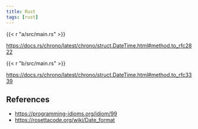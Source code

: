 ```yaml
---
title: Rust
tags: [rust]
---
```


{{< r "a/src/main.rs" >}}

<https://docs.rs/chrono/latest/chrono/struct.DateTime.html#method.to_rfc2822>

{{< r "b/src/main.rs" >}}

<https://docs.rs/chrono/latest/chrono/struct.DateTime.html#method.to_rfc3339>

## References

- <https://programming-idioms.org/idiom/99>
- <https://rosettacode.org/wiki/Date_format>
